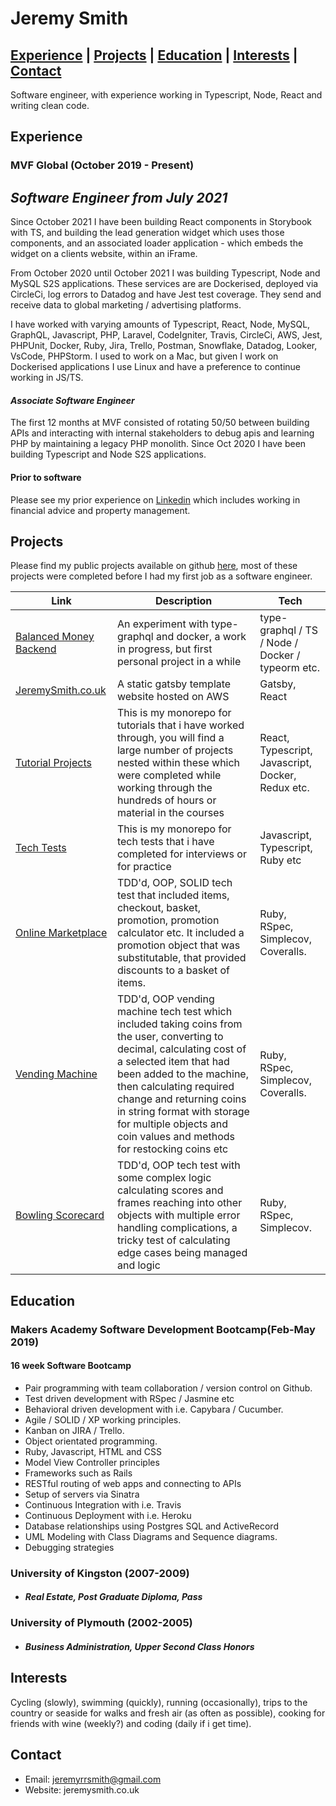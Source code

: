 # Jeremy Smith

## [Experience](#experience) | [Projects](#projects) | [Education](#education) |  [Interests](#interests) | [Contact](#contact)

Software engineer, with experience working in Typescript, Node, React and writing clean code.

## Experience

### MVF Global (October 2019 - Present)

## *Software Engineer from July 2021*

Since October 2021 I have been building React components in Storybook with TS, and building the lead generation widget which uses those components, and an associated loader application - which embeds the widget on a clients website, within an iFrame.

From October 2020 until October 2021 I was building Typescript, Node and MySQL S2S applications. These services are are Dockerised, deployed via CircleCi, log errors to Datadog and have Jest test coverage. They send and receive data to global marketing / advertising platforms.

I have worked with varying amounts of Typescript, React, Node, MySQL, GraphQL, Javascript, PHP, Laravel, CodeIgniter, Travis, CircleCi, AWS, Jest, PHPUnit, Docker, Ruby, Jira, Trello, Postman, Snowflake, Datadog, Looker, VsCode, PHPStorm. I used to work on a Mac, but given I work on Dockerised applications I use Linux and have a preference to continue working in JS/TS.

#### *Associate Software Engineer*

The first 12 months at MVF consisted of rotating 50/50 between building APIs and interacting with internal stakeholders to debug apis and learning PHP by maintaining a legacy PHP monolith. Since Oct 2020 I have been building Typescript and Node S2S applications. 

#### Prior to software

Please see my prior experience on [Linkedin](https://www.linkedin.com/in/jeremy-smith-2b3a9b15/) which includes working in financial advice and property management.

## Projects

Please find my public projects available on github [here](https://github.com/JRRS1982?tab=repositories), most of these projects were completed before I had my first job as a software engineer.

 Link | Description | Tech
--- | --- | ---
[Balanced Money Backend](https://github.com/JRRS1982/balanced-money-backend)| An experiment with type-graphql and docker, a work in progress, but first personal project in a while | type-graphql / TS / Node / Docker / typeorm etc.  
[JeremySmith.co.uk](https://www.jeremysmith.co.uk/)| A static gatsby template website hosted on AWS | Gatsby, React
[Tutorial Projects](https://github.com/JRRS1982/TutorialProjects) | This is my monorepo for tutorials that i have worked through, you will find a large number of projects nested within these which were completed while working through the hundreds of hours or material in the courses | React, Typescript, Javascript, Docker, Redux etc.
[Tech Tests](https://github.com/JRRS1982/TechTests) | This is my monorepo for tech tests that i have completed for interviews or for practice | Javascript, Typescript, Ruby etc
[Online Marketplace](https://github.com/JRRS1982/Online-marketplace)| TDD'd, OOP, SOLID tech test that included items, checkout, basket, promotion, promotion calculator etc. It included a promotion object that was substitutable, that provided discounts to a basket of items. | Ruby, RSpec, Simplecov, Coveralls.
[Vending Machine](https://github.com/JRRS1982/vending_machine)| TDD'd, OOP vending machine tech test which included taking coins from the user, converting to decimal, calculating cost of a selected item that had been added to the machine, then calculating required change and returning coins in string format with storage for multiple objects and coin values and methods for restocking coins etc | Ruby, RSpec, Simplecov, Coveralls.
[Bowling Scorecard](https://github.com/JRRS1982/bowling_scorecard_v2)| TDD'd, OOP tech test with some complex logic calculating scores and frames reaching into other objects with multiple error handling complications, a tricky test of calculating edge cases being managed and logic | Ruby, RSpec, Simplecov.

## Education

### Makers Academy Software Development Bootcamp(Feb-May 2019)

#### 16 week Software Bootcamp

* Pair programming with team collaboration / version control on Github.
* Test driven development with RSpec / Jasmine etc
* Behavioral driven development with i.e. Capybara / Cucumber.
* Agile / SOLID / XP  working principles.
* Kanban on JIRA / Trello.
* Object orientated programming.
* Ruby, Javascript, HTML and CSS
* Model View Controller principles
* Frameworks such as Rails
* RESTful routing of web apps and connecting to APIs
* Setup of servers via Sinatra
* Continuous Integration with i.e. Travis
* Continuous Deployment with i.e. Heroku
* Database relationships using Postgres SQL and ActiveRecord
* UML Modeling with Class Diagrams and Sequence diagrams.
* Debugging strategies

### University of Kingston (2007-2009)

* #### *Real Estate, Post Graduate Diploma, Pass*

### University of Plymouth (2002-2005)

* #### *Business Administration, Upper Second Class Honors*

## Interests

Cycling (slowly), swimming (quickly), running (occasionally), trips to the country or seaside for walks and fresh air (as often as possible), cooking for friends with wine (weekly?) and coding (daily if i get time).

## Contact

* Email: jeremyrrsmith@gmail.com
* Website: jeremysmith.co.uk
